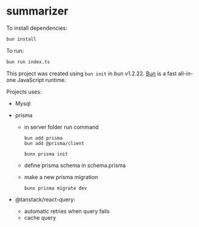 # summarizer

To install dependencies:

```bash
bun install
```

To run:

```bash
bun run index.ts
```

This project was created using `bun init` in bun v1.2.22. [Bun](https://bun.com)
is a fast all-in-one JavaScript runtime.

Projects uses:

-   Mysql
-   prisma

    -   in server folder run command

        ```
        bun add prisma
        bun add @prisma/client

        bunx prisma init
        ```

    -   define prisma schema in schema.prisma
    -   make a new prisma migration
        ```
        bunx prisma migrate dev
        ```

-   @tanstack/react-query:
    -   automatic retries when query fails
    -   cache query
